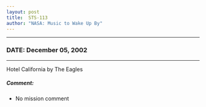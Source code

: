 ```yaml
---
layout: post
title:  STS-113
author: "NASA: Music to Wake Up By"
---
```


----
### DATE: December 05, 2002
----
Hotel California by The Eagles

##### Comment:
* No mission comment
